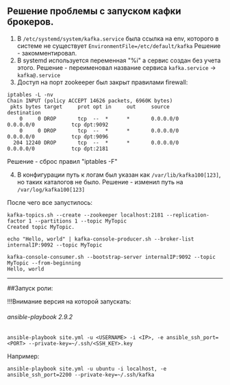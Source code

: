 ## Решение проблемы с запуском кафки брокеров.

1. В `/etc/systemd/system/kafka.service` была ссылка на env, которого в системе не существует `EnvironmentFile=/etc/default/kafka` 
Решение - закомментировал.
2. В systemd используется переменная "%i" а сервис создан без учета этого.
Решение - переименовал название сервиса `kafka.service` -> `kafka@.service`
3. Доступ на порт zookeeper был закрыт правилами firewall:
```
iptables -L -nv
Chain INPUT (policy ACCEPT 14626 packets, 6960K bytes)
 pkts bytes target     prot opt in     out     source               destination
    0     0 DROP       tcp  --  *      *       0.0.0.0/0            0.0.0.0/0            tcp dpt:9092
    0     0 DROP       tcp  --  *      *       0.0.0.0/0            0.0.0.0/0            tcp dpt:9096
  204 12240 DROP       tcp  --  *      *       0.0.0.0/0            0.0.0.0/0            tcp dpt:2181
```
Решение - сброс правил "iptables -F"

4. В конфигурации путь к логам был указан как `/var/lib/kafka100[123]`, но таких каталогов не было.
Решение - изменил путь на `/var/log/kafka100[123]`

После чего все запустилось:
```
kafka-topics.sh --create --zookeeper localhost:2181 --replication-factor 1 --partitions 1 --topic MyTopic
Created topic MyTopic.
```
```
echo "Hello, world" | kafka-console-producer.sh --broker-list internalIP:9092 --topic MyTopic
```
```
kafka-console-consumer.sh --bootstrap-server internalIP:9092 --topic MyTopic --from-beginning
Hello, world
```

------------------------------------------
##Запуск роли:

!!!Внимание версия на которой запускать:

###### ansible-playbook 2.9.2
```
ansible-playbook site.yml -u <USERNAME> -i <IP>, -e ansible_ssh_port=<PORT> --private-key=~/.ssh/<SSH_KEY>.key
```
Например:
```
ansible-playbook site.yml -u ubuntu -i localhost, -e ansible_ssh_port=2200 --private-key=~/.ssh/kafka
```
